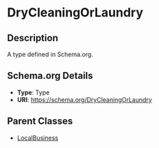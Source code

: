 # DryCleaningOrLaundry

## Description
A type defined in Schema.org.

## Schema.org Details
- **Type**: Type
- **URI**: https://schema.org/DryCleaningOrLaundry

## Parent Classes
- [LocalBusiness](../LocalBusiness.md)

